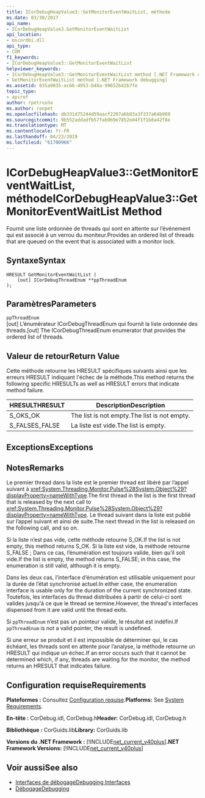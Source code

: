 ```yaml
---
title: ICorDebugHeapValue3::GetMonitorEventWaitList, méthode
ms.date: 03/30/2017
api_name:
- ICorDebugHeapValue3.GetMonitorEventWaitList
api_location:
- mscordbi.dll
api_type:
- COM
f1_keywords:
- ICorDebugHeapValue3::GetMonitorEventWaitList
helpviewer_keywords:
- ICorDebugHeapValue3::GetMonitorEventWaitList method [.NET Framework debugging]
- GetMonitorEventWaitList method [.NET Framework debugging]
ms.assetid: 035a9035-ac66-4953-b48a-99652b42b7fe
topic_type:
- apiref
author: rpetrusha
ms.author: ronpet
ms.openlocfilehash: db331d75244d59aacf2207a6b83a3f337a64b989
ms.sourcegitcommit: 9b552addadfb57fab0b9e7852ed4f1f1b8a42f8e
ms.translationtype: MT
ms.contentlocale: fr-FR
ms.lasthandoff: 04/23/2019
ms.locfileid: "61700966"
---
```

# <a name="icordebugheapvalue3getmonitoreventwaitlist-method"></a><span data-ttu-id="cf75a-102">ICorDebugHeapValue3::GetMonitorEventWaitList, méthode</span><span class="sxs-lookup"><span data-stu-id="cf75a-102">ICorDebugHeapValue3::GetMonitorEventWaitList Method</span></span>
<span data-ttu-id="cf75a-103">Fournit une liste ordonnée de threads qui sont en attente sur l’événement qui est associé à un verrou du moniteur.</span><span class="sxs-lookup"><span data-stu-id="cf75a-103">Provides an ordered list of threads that are queued on the event that is associated with a monitor lock.</span></span>  
  
## <a name="syntax"></a><span data-ttu-id="cf75a-104">Syntaxe</span><span class="sxs-lookup"><span data-stu-id="cf75a-104">Syntax</span></span>  
  
```  
HRESULT GetMonitorEventWaitList (  
    [out] ICorDebugThreadEnum **ppThreadEnum  
);  
```  
  
## <a name="parameters"></a><span data-ttu-id="cf75a-105">Paramètres</span><span class="sxs-lookup"><span data-stu-id="cf75a-105">Parameters</span></span>  
 `ppThreadEnum`  
 <span data-ttu-id="cf75a-106">[out] L’énumérateur ICorDebugThreadEnum qui fournit la liste ordonnée des threads.</span><span class="sxs-lookup"><span data-stu-id="cf75a-106">[out] The ICorDebugThreadEnum enumerator that provides the ordered list of threads.</span></span>  
  
## <a name="return-value"></a><span data-ttu-id="cf75a-107">Valeur de retour</span><span class="sxs-lookup"><span data-stu-id="cf75a-107">Return Value</span></span>  
 <span data-ttu-id="cf75a-108">Cette méthode retourne les HRESULT spécifiques suivants ainsi que les erreurs HRESULT indiquant l'échec de la méthode.</span><span class="sxs-lookup"><span data-stu-id="cf75a-108">This method returns the following specific HRESULTs as well as HRESULT errors that indicate method failure.</span></span>  
  
|<span data-ttu-id="cf75a-109">HRESULT</span><span class="sxs-lookup"><span data-stu-id="cf75a-109">HRESULT</span></span>|<span data-ttu-id="cf75a-110">Description</span><span class="sxs-lookup"><span data-stu-id="cf75a-110">Description</span></span>|  
|-------------|-----------------|  
|<span data-ttu-id="cf75a-111">S_OK</span><span class="sxs-lookup"><span data-stu-id="cf75a-111">S_OK</span></span>|<span data-ttu-id="cf75a-112">The list is not empty.</span><span class="sxs-lookup"><span data-stu-id="cf75a-112">The list is not empty.</span></span>|  
|<span data-ttu-id="cf75a-113">S_FALSE</span><span class="sxs-lookup"><span data-stu-id="cf75a-113">S_FALSE</span></span>|<span data-ttu-id="cf75a-114">La liste est vide.</span><span class="sxs-lookup"><span data-stu-id="cf75a-114">The list is empty.</span></span>|  
  
## <a name="exceptions"></a><span data-ttu-id="cf75a-115">Exceptions</span><span class="sxs-lookup"><span data-stu-id="cf75a-115">Exceptions</span></span>  
  
## <a name="remarks"></a><span data-ttu-id="cf75a-116">Notes</span><span class="sxs-lookup"><span data-stu-id="cf75a-116">Remarks</span></span>  
 <span data-ttu-id="cf75a-117">Le premier thread dans la liste est le premier thread est libéré par l’appel suivant à <xref:System.Threading.Monitor.Pulse%28System.Object%29?displayProperty=nameWithType>.</span><span class="sxs-lookup"><span data-stu-id="cf75a-117">The first thread in the list is the first thread that is released by the next call to <xref:System.Threading.Monitor.Pulse%28System.Object%29?displayProperty=nameWithType>.</span></span> <span data-ttu-id="cf75a-118">Le thread suivant dans la liste est publié sur l’appel suivant et ainsi de suite.</span><span class="sxs-lookup"><span data-stu-id="cf75a-118">The next thread in the list is released on the following call, and so on.</span></span>  
  
 <span data-ttu-id="cf75a-119">Si la liste n’est pas vide, cette méthode retourne S_OK.</span><span class="sxs-lookup"><span data-stu-id="cf75a-119">If the list is not empty, this method returns S_OK.</span></span> <span data-ttu-id="cf75a-120">Si la liste est vide, la méthode retourne S_FALSE ; Dans ce cas, l’énumération est toujours valide, bien qu’il soit vide.</span><span class="sxs-lookup"><span data-stu-id="cf75a-120">If the list is empty, the method returns S_FALSE; in this case, the enumeration is still valid, although it is empty.</span></span>  
  
 <span data-ttu-id="cf75a-121">Dans les deux cas, l’interface d’énumération est utilisable uniquement pour la durée de l’état synchronisé actuel.</span><span class="sxs-lookup"><span data-stu-id="cf75a-121">In either case, the enumeration interface is usable only for the duration of the current synchronized state.</span></span> <span data-ttu-id="cf75a-122">Toutefois, les interfaces du thread distribuées à partir de celui-ci sont valides jusqu'à ce que le thread se termine.</span><span class="sxs-lookup"><span data-stu-id="cf75a-122">However, the thread's interfaces dispensed from it are valid until the thread exits.</span></span>  
  
 <span data-ttu-id="cf75a-123">Si `ppThreadEnum` n’est pas un pointeur valide, le résultat est indéfini.</span><span class="sxs-lookup"><span data-stu-id="cf75a-123">If `ppThreadEnum` is not a valid pointer, the result is undefined.</span></span>  
  
 <span data-ttu-id="cf75a-124">Si une erreur se produit et il est impossible de déterminer qui, le cas échéant, les threads sont en attente pour l’analyse, la méthode retourne un HRESULT qui indique un échec.</span><span class="sxs-lookup"><span data-stu-id="cf75a-124">If an error occurs such that it cannot be determined which, if any, threads are waiting for the monitor, the method returns an HRESULT that indicates failure.</span></span>  
  
## <a name="requirements"></a><span data-ttu-id="cf75a-125">Configuration requise</span><span class="sxs-lookup"><span data-stu-id="cf75a-125">Requirements</span></span>  
 <span data-ttu-id="cf75a-126">**Plateformes :** Consultez [Configuration requise](../../../../docs/framework/get-started/system-requirements.md).</span><span class="sxs-lookup"><span data-stu-id="cf75a-126">**Platforms:** See [System Requirements](../../../../docs/framework/get-started/system-requirements.md).</span></span>  
  
 <span data-ttu-id="cf75a-127">**En-tête :** CorDebug.idl, CorDebug.h</span><span class="sxs-lookup"><span data-stu-id="cf75a-127">**Header:** CorDebug.idl, CorDebug.h</span></span>  
  
 <span data-ttu-id="cf75a-128">**Bibliothèque :** CorGuids.lib</span><span class="sxs-lookup"><span data-stu-id="cf75a-128">**Library:** CorGuids.lib</span></span>  
  
 <span data-ttu-id="cf75a-129">**Versions du .NET Framework :** [!INCLUDE[net_current_v40plus](../../../../includes/net-current-v40plus-md.md)]</span><span class="sxs-lookup"><span data-stu-id="cf75a-129">**.NET Framework Versions:** [!INCLUDE[net_current_v40plus](../../../../includes/net-current-v40plus-md.md)]</span></span>  
  
## <a name="see-also"></a><span data-ttu-id="cf75a-130">Voir aussi</span><span class="sxs-lookup"><span data-stu-id="cf75a-130">See also</span></span>

- [<span data-ttu-id="cf75a-131">Interfaces de débogage</span><span class="sxs-lookup"><span data-stu-id="cf75a-131">Debugging Interfaces</span></span>](../../../../docs/framework/unmanaged-api/debugging/debugging-interfaces.md)
- [<span data-ttu-id="cf75a-132">Débogage</span><span class="sxs-lookup"><span data-stu-id="cf75a-132">Debugging</span></span>](../../../../docs/framework/unmanaged-api/debugging/index.md)
